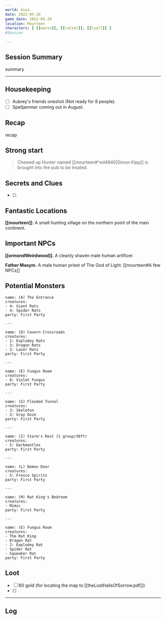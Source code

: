 ```yaml
--- 
world: Guia 
date: 2022-05-26 
game_date: 2022-05-29
location: Mourteen 
characters: [ [[marxx]], [[ruCiel]], [[lyall]] ] 
#Session 

--- 
```


## Session Summary 

summary

--- 
## Housekeeping 
- [ ] Aubrey's friends oneshot (Not ready for 8 people).
- [ ] Spelljammer coming out in August.
## Recap 

recap

## Strong start 
> Chewed up Hunter named [[mourteen#^ed4840|Simon Kipp]] is brought into the pub to be treated.


## Secrets and Clues 
- [ ] 

## Fantastic Locations
**[[mourteen]]**: A small hunting village on the northern point of the main continent.

## Important NPCs
**[[ormondWeirdwood]].** A cleanly shaven male human artificer.

**Father Masym.** A male human priest of The God of Light. [[mourteen#A few NPCs]]

## Potential Monsters
```encounter-table
name: (A) The Entrance
creatures:
- 4: Giant Rats
- 4: Spider Rats
party: First Party

---

name: (D) Cavern Crossroads
creatures: 
- 2: Explodey Rats
- 3: Dragon Rats
- 2: Laser Rats
party: First Party

---

name: (E) Fungus Room
creatures: 
- 8: Violet Fungus
party: First Party

---

name: (G) Flooded Tunnel
creatures: 
- 3: Skeleton
- 2: Gray Ooze
party: First Party

---

name: (I) Storm's Rest (1 group/30ft)
creatures: 
- 5: Darkmantles
party: First Party

---

name: (L) Demon Door
creatures: 
- 5: Fresco Spirits
party: First Party

---

name: (M) Rat King's Bedroom
creatures: 
- Mimic
party: First Party

---

name: (E) Fungus Room
creatures: 
- The Rat King
- Dragon Rat
- 2: Explodey Rat
- Spider Rat
- Squeaker Rat
party: First Party

```

## Loot 
- [ ] 60 gold (for locating the map to [[theLostHallsOfSorrow.pdf]])
- [ ] 

--- 

## Log